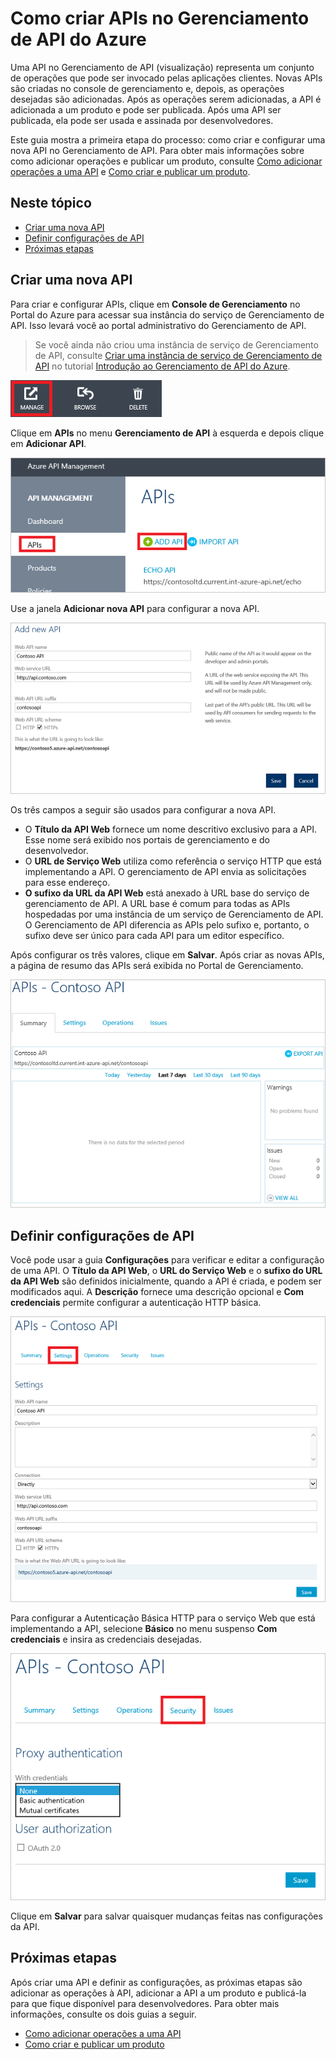 <properties 
	pageTitle="Como criar APIs no Gerenciamento de API do Azure" 
	description="Saiba como criar e configurar APIs no Gerenciamento de API do Azure." 
	services="api-management" 
	documentationCenter="" 
	authors="steved0x" 
	manager="dwrede" 
	editor=""/>

<tags 
	ms.service="api-management" 
	ms.workload="mobile" 
	ms.tgt_pltfrm="na" 
	ms.devlang="na" 
	ms.topic="article" 
	ms.date="11/18/2014" 
	ms.author="sdanie"/>

# Como criar APIs no Gerenciamento de API do Azure

Uma API no Gerenciamento de API (visualização) representa um conjunto de operações que pode ser invocado pelas aplicações clientes. Novas APIs são criadas no console de gerenciamento e, depois, as operações desejadas são adicionadas. Após as operações serem adicionadas, a API é adicionada a um produto e pode ser publicada. Após uma API ser publicada, ela pode ser usada e assinada por desenvolvedores.

Este guia mostra a primeira etapa do processo: como criar e configurar uma nova API no Gerenciamento de API. Para obter mais informações sobre como adicionar operações e publicar um produto, consulte [Como adicionar operações a uma API][Como adicionar operações a uma API] e [Como criar e publicar um produto][Como criar e publicar um produto].

## Neste tópico

-   [Criar uma nova API][Criar uma nova API]
-   [Definir configurações de API][Definir configurações de API]
-   [Próximas etapas][Próximas etapas]

## <a name="create-new-api"> </a>Criar uma nova API

Para criar e configurar APIs, clique em **Console de Gerenciamento** no Portal do Azure para acessar sua instância do serviço de Gerenciamento de API. Isso levará você ao portal administrativo do Gerenciamento de API.

> Se você ainda não criou uma instância de serviço de Gerenciamento de API, consulte [Criar uma instância de serviço de Gerenciamento de API][Criar uma instância de serviço de Gerenciamento de API] no tutorial [Introdução ao Gerenciamento de API do Azure][Introdução ao Gerenciamento de API do Azure].

![Console de gerenciamento][Console de gerenciamento]

Clique em **APIs** no menu **Gerenciamento de API** à esquerda e depois clique em **Adicionar API**.

![Criar API][Criar API]

Use a janela **Adicionar nova API** para configurar a nova API.

![Adicionar nova API][Adicionar nova API]

Os três campos a seguir são usados para configurar a nova API.

-   O **Título da API Web** fornece um nome descritivo exclusivo para a API. Esse nome será exibido nos portais de gerenciamento e do desenvolvedor.
-   O **URL de Serviço Web** utiliza como referência o serviço HTTP que está implementando a API. O gerenciamento de API envia as solicitações para esse endereço.
-   **O sufixo da URL da API Web** está anexado à URL base do serviço de gerenciamento de API. A URL base é comum para todas as APIs hospedadas por uma instância de um serviço de Gerenciamento de API. O Gerenciamento de API diferencia as APIs pelo sufixo e, portanto, o sufixo deve ser único para cada API para um editor específico.

Após configurar os três valores, clique em **Salvar**. Após criar as novas APIs, a página de resumo das APIs será exibida no Portal de Gerenciamento.

![Resumo da API][Resumo da API]

## <a name="configure-api-settings"> </a>Definir configurações de API

Você pode usar a guia **Configurações** para verificar e editar a configuração de uma API. O **Título da API Web**, o **URL do Serviço Web** e o **sufixo do URL da API Web** são definidos inicialmente, quando a API é criada, e podem ser modificados aqui. A **Descrição** fornece uma descrição opcional e **Com credenciais** permite configurar a autenticação HTTP básica.

![Configurações da API][Configurações da API]

Para configurar a Autenticação Básica HTTP para o serviço Web que está implementando a API, selecione **Básico** no menu suspenso **Com credenciais** e insira as credenciais desejadas.

![Configurações da autenticação Básica][Configurações da autenticação Básica]

Clique em **Salvar** para salvar quaisquer mudanças feitas nas configurações da API.

## <a name="next-steps"> </a>Próximas etapas

Após criar uma API e definir as configurações, as próximas etapas são adicionar as operações à API, adicionar a API a um produto e publicá-la para que fique disponível para desenvolvedores. Para obter mais informações, consulte os dois guias a seguir.

-   [Como adicionar operações a uma API][Como adicionar operações a uma API]
-   [Como criar e publicar um produto][Como criar e publicar um produto]

  [Como adicionar operações a uma API]: ../api-management-howto-add-operations
  [Como criar e publicar um produto]: ../api-management-howto-add-products
  [Criar uma nova API]: #create-new-api
  [Definir configurações de API]: #configure-api-settings
  [Próximas etapas]: #next-steps
  [Criar uma instância de serviço de Gerenciamento de API]: ../api-management-get-started/#create-service-instance
  [Introdução ao Gerenciamento de API do Azure]: ../api-management-get-started
  [Console de gerenciamento]: ./media/api-management-howto-create-apis/api-management-management-console.png
  [Criar API]: ./media/api-management-howto-create-apis/api-management-create-api.png
  [Adicionar nova API]: ./media/api-management-howto-create-apis/api-management-add-new-api.png
  [Resumo da API]: ./media/api-management-howto-create-apis/api-management-api-summary.png
  [Configurações da API]: ./media/api-management-howto-create-apis/api-management-api-settings.png
  [Configurações da autenticação Básica]: ./media/api-management-howto-create-apis/api-management-api-settings-credentials.png

<!--HONumber=46--> 
 